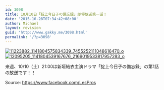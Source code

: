 ```yaml
---
id: 3098
title: 10月10日「掟上今日子の備忘録」即将放送第一话！
date: '2015-10-28T07:34:42+08:00'
author: Michael
layout: revision
guid: 'http://www.gakky.me/3098.html'
permalink: '/?p=3098'
---
```


[![11223882_1141804575834339_7455252111048616470_o](http://www.yui-aragaki.org/wp-content/uploads/2015/10/11223882_1141804575834339_7455252111048616470_o.jpg)](http://www.yui-aragaki.org/wp-content/uploads/2015/10/11223882_1141804575834339_7455252111048616470_o.jpg) [![12095205_1141804539167676_2169019533817957283_o](http://www.yui-aragaki.org/wp-content/uploads/2015/10/12095205_1141804539167676_2169019533817957283_o.jpg)](http://www.yui-aragaki.org/wp-content/uploads/2015/10/12095205_1141804539167676_2169019533817957283_o.jpg)

来週、10/10（土）21:00は新垣結衣主演ドラマ「掟上今日子の備忘録」の第1話の放送です！！

Source: <https://www.facebook.com/LesPros>